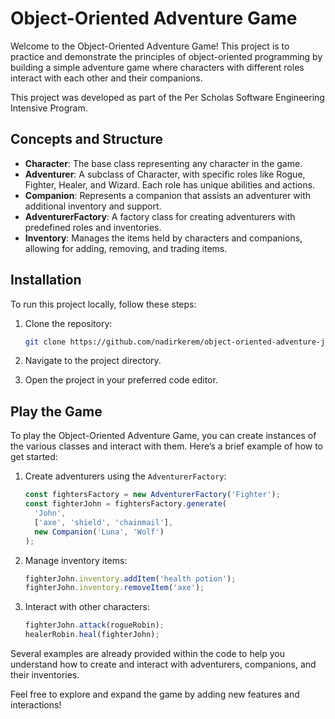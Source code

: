 # Object-Oriented Adventure Game

Welcome to the Object-Oriented Adventure Game! This project is to practice and demonstrate the principles of object-oriented programming by building a simple adventure game where characters with different roles interact with each other and their companions.

This project was developed as part of the Per Scholas Software Engineering Intensive Program.

## Concepts and Structure

- **Character**: The base class representing any character in the game.
- **Adventurer**: A subclass of Character, with specific roles like Rogue, Fighter, Healer, and Wizard. Each role has unique abilities and actions.
- **Companion**: Represents a companion that assists an adventurer with additional inventory and support.
- **AdventurerFactory**: A factory class for creating adventurers with predefined roles and inventories.
- **Inventory**: Manages the items held by characters and companions, allowing for adding, removing, and trading items.

## Installation

To run this project locally, follow these steps:

1. Clone the repository:

   ```bash
   git clone https://github.com/nadirkerem/object-oriented-adventure-js
   ```

2. Navigate to the project directory.

3. Open the project in your preferred code editor.

## Play the Game

To play the Object-Oriented Adventure Game, you can create instances of the various classes and interact with them. Here’s a brief example of how to get started:

1. Create adventurers using the `AdventurerFactory`:

   ```javascript
   const fightersFactory = new AdventurerFactory('Fighter');
   const fighterJohn = fightersFactory.generate(
     'John',
     ['axe', 'shield', 'chainmail'],
     new Companion('Luna', 'Wolf')
   );
   ```

2. Manage inventory items:

   ```javascript
   fighterJohn.inventory.addItem('health potion');
   fighterJohn.inventory.removeItem('axe');
   ```

3. Interact with other characters:
   ```javascript
   fighterJohn.attack(rogueRobin);
   healerRobin.heal(fighterJohn);
   ```

Several examples are already provided within the code to help you understand how to create and interact with adventurers, companions, and their inventories.

Feel free to explore and expand the game by adding new features and interactions!

